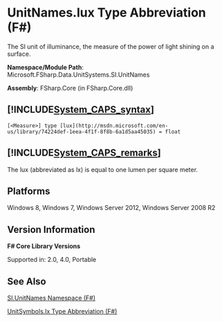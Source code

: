 # UnitNames.lux Type Abbreviation (F#)

The SI unit of illuminance, the measure of the power of light shining on a surface.

**Namespace/Module Path**: Microsoft.FSharp.Data.UnitSystems.SI.UnitNames

**Assembly**: FSharp.Core (in FSharp.Core.dll)


## [!INCLUDE[System_CAPS_syntax](//System/Token/System_CAPS_syntax_md.md)]

```
[<Measure>] type [lux](http://msdn.microsoft.com/en-us/library/74224def-1eea-4f1f-8f8b-6a1d5aa45035) = float
```

## [!INCLUDE[System_CAPS_remarks](//System/Token/System_CAPS_remarks_md.md)]
The lux (abbreviated as lx) is equal to one lumen per square meter.


## Platforms
Windows 8, Windows 7, Windows Server 2012, Windows Server 2008 R2


## Version Information
**F# Core Library Versions**

Supported in: 2.0, 4.0, Portable




## See Also
[SI.UnitNames Namespace &#40;F&#35;&#41;](SI.UnitNames+Namespace+28%F%2329%.md)

[UnitSymbols.lx Type Abbreviation &#40;F&#35;&#41;](UnitSymbols.lx+Type+Abbreviation+28%F%2329%.md)

